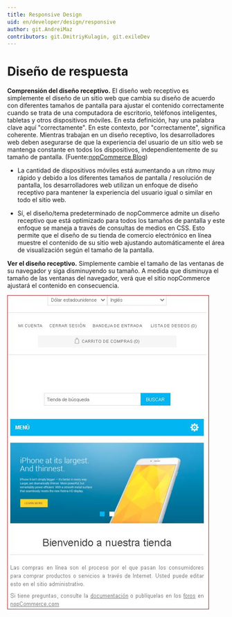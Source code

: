 ```yaml
---
title: Responsive Design
uid: en/developer/design/responsive
author: git.AndreiMaz
contributors: git.DmitriyKulagin, git.exileDev
---
```


# Diseño de respuesta

**Comprensión del diseño receptivo.** El diseño web receptivo es simplemente el diseño de un sitio web que cambia su diseño de acuerdo con diferentes tamaños de pantalla para ajustar el contenido correctamente cuando se trata de una computadora de escritorio, teléfonos inteligentes, tabletas y otros dispositivos móviles. En esta definición, hay una palabra clave aquí "correctamente". En este contexto, por "correctamente", significa coherente. Mientras trabajan en un diseño receptivo, los desarrolladores web deben asegurarse de que la experiencia del usuario de un sitio web se mantenga constante en todos los dispositivos, independientemente de su tamaño de pantalla. (Fuente:[nopCommerce Blog](https://www.nopcommerce.com/why-a-responsive-design-should-be-a-priority-for-your-business-website))

* La cantidad de dispositivos móviles está aumentando a un ritmo muy rápido y debido a los diferentes tamaños de pantalla / resolución de pantalla, los desarrolladores web utilizan un enfoque de diseño receptivo para mantener la experiencia del usuario igual o similar en todo el sitio web.

* Sí, el diseño/tema predeterminado de nopCommerce admite un diseño receptivo que está optimizado para todos los tamaños de pantalla y este enfoque se maneja a través de consultas de medios en CSS. Esto permite que el diseño de su tienda de comercio electrónico en línea muestre el contenido de su sitio web ajustando automáticamente el área de visualización según el tamaño de la pantalla.

**Ver el diseño receptivo.** Simplemente cambie el tamaño de las ventanas de su navegador y siga disminuyendo su tamaño. A medida que disminuya el tamaño de las ventanas del navegador, verá que el sitio nopCommerce ajustará el contenido en consecuencia.

![responsive](_static/responsive/Responsive.jpg)
